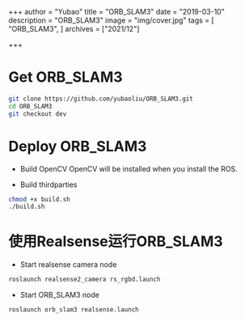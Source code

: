 +++
author = "Yubao"
title = "ORB_SLAM3"
date = "2019-03-10"
description = "ORB_SLAM3"
image = "img/cover.jpg"
tags = [
    "ORB_SLAM3",
]
archives = ["2021/12"]

+++

# Get ORB_SLAM3

```sh
git clone https://github.com/yubaoliu/ORB_SLAM3.git
cd ORB_SLAM3
git checkout dev
```

# Deploy ORB_SLAM3

- Build OpenCV
  OpenCV will be installed when you install the ROS.

- Build thirdparties

```sh
chmod +x build.sh
./build.sh
```


# 使用Realsense运行ORB_SLAM3
- Start realsense camera node

```sh
roslaunch realsense2_camera rs_rgbd.launch
```

- Start ORB_SLAM3 node

```sh
roslaunch orb_slam3 realsense.launch 
```


